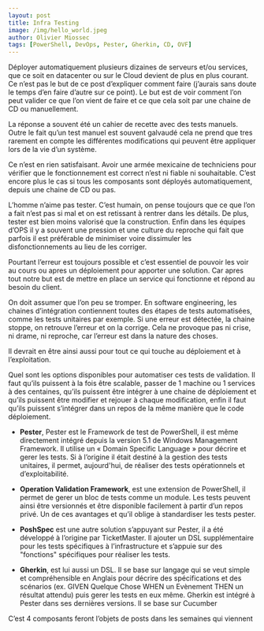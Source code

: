 ```yaml
---
layout: post
title: Infra Testing
image: /img/hello_world.jpeg
author: Olivier Miossec
tags: [PowerShell, DevOps, Pester, Gherkin, CD, OVF]
---
```


Déployer automatiquement plusieurs dizaines de serveurs et/ou services, que ce soit en datacenter ou sur le Cloud devient de plus en plus courant. Ce n’est pas le but de ce post d’expliquer comment faire (j’aurais sans doute le temps d’en faire d’autre sur ce point). Le but est de voir comment l’on peut valider ce que l’on vient de faire et ce  que cela soit par une chaine de CD ou manuellement. 

La réponse a souvent été un cahier de recette avec des tests manuels. Outre le fait qu’un test manuel est souvent galvaudé cela ne prend que tres rarement en compte les différentes modifications qui peuvent être appliquer lors de la vie d’un système. 

Ce n’est en rien satisfaisant. Avoir une armée mexicaine de techniciens pour vérifier que le fonctionnement est correct n’est ni fiable ni souhaitable. C’est encore plus le cas si tous les composants sont déployés automatiquement, depuis une chaine de CD ou pas.

L’homme n’aime pas tester. C’est humain, on pense toujours que ce que l’on a fait n’est pas si mal et on est retissant à rentrer dans les détails. De plus, tester est bien moins valorisé que la construction. Enfin dans les équipes d’OPS il y a souvent une pression et une culture du reproche qui fait que parfois il est préférable de minimiser voire dissimuler les disfonctionnements au lieu de les corriger. 

Pourtant l’erreur est toujours possible et c’est essentiel de pouvoir les voir au cours ou apres un déploiement pour apporter une solution. Car apres tout notre but est de mettre en place un service qui fonctionne et répond au besoin du client.

On doit assumer que l’on peu se tromper. En software engineering, les chaines d’intégration contiennent toutes des étapes de tests automatisées, comme les tests unitaires par exemple. Si une erreur est détectée, la chaine stoppe, on retrouve l’erreur et on la corrige. Cela ne provoque pas ni crise, ni drame, ni reproche, car l’erreur est dans la nature des choses. 

Il devrait en être ainsi aussi pour tout ce qui touche au déploiement et à l’exploitation.

Quel sont les options disponibles pour automatiser ces tests de validation. Il faut qu’ils puissent à la fois être scalable, passer de 1 machine ou 1 services à des centaines, qu’ils puissent être intégrer à une chaine de déploiement et qu’ils puissent être modifier et rejouer  à chaque modification, enfin il faut qu’ils puissent s’intégrer dans un repos de la  même manière que le code déploiement.



* **Pester**, Pester est le Framework de test de PowerShell, il est même directement intégré depuis la version 5.1 de Windows Management Framework. Il utilise un « Domain Specific Language » pour décrire et gerer les tests. Si à l’origine il était destiné à la gestion des tests unitaires, il permet, aujourd'hui, de réaliser des tests opérationnels et d’exploitabilité. 

* **Operation Validation Framework**, est une extension de PowerShell, il permet de gerer un bloc de tests comme un module. Les tests peuvent ainsi être versionnés et être disponible facilement à partir d’un repos privé. Un de ces avantages et qu’il oblige à standardiser les tests pester.

* **PoshSpec** est une autre solution s’appuyant sur Pester, il a été développé à l’origine par TicketMaster. Il ajouter un DSL supplémentaire pour les tests spécifiques à l’infrastructure et s’appuie sur des "fonctions" spécifiques pour réaliser les tests. 

* **Gherkin**, est lui aussi un DSL. Il se base sur langage qui se veut simple et compréhensible en Anglais pour décrire des spécifications et des scénarios (ex. GIVEN Quelque Chose WHEN un Evènement THEN un résultat attendu) puis gerer les tests en eux même. Gherkin est intégré à Pester dans ses dernières versions. 
Il se base sur Cucumber 

C’est 4 composants feront l’objets de posts dans les semaines qui viennent